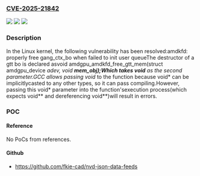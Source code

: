 ### [CVE-2025-21842](https://cve.mitre.org/cgi-bin/cvename.cgi?name=CVE-2025-21842)
![](https://img.shields.io/static/v1?label=Product&message=Linux&color=blue)
![](https://img.shields.io/static/v1?label=Version&message=fb91065851cd5f2735348c5f3eddeeca3d7c2973%3C%20ae5ab1c1ae504f622cc1ff48830a9ed48428146d%20&color=brighgreen)
![](https://img.shields.io/static/v1?label=Vulnerability&message=n%2Fa&color=brighgreen)

### Description

In the Linux kernel, the following vulnerability has been resolved:amdkfd: properly free gang_ctx_bo when failed to init user queueThe destructor of a gtt bo is declared asvoid amdgpu_amdkfd_free_gtt_mem(struct amdgpu_device *adev, void **mem_obj);Which takes void** as the second parameter.GCC allows passing void* to the function because void* can be implicitlycasted to any other types, so it can pass compiling.However, passing this void* parameter into the function'sexecution process(which expects void** and dereferencing void**)will result in errors.

### POC

#### Reference
No PoCs from references.

#### Github
- https://github.com/fkie-cad/nvd-json-data-feeds

